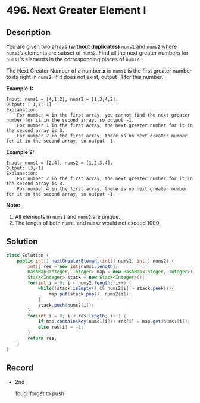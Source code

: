 # 496. Next Greater Element I

## Description

You are given two arrays **(without duplicates)** `nums1` and `nums2` where `nums1`’s elements are subset of `nums2`. Find all the next greater numbers for `nums1`'s elements in the corresponding places of `nums2`.

The Next Greater Number of a number **x** in `nums1` is the first greater number to its right in `nums2`. If it does not exist, output -1 for this number.

**Example 1:**

```
Input: nums1 = [4,1,2], nums2 = [1,3,4,2].
Output: [-1,3,-1]
Explanation:
    For number 4 in the first array, you cannot find the next greater number for it in the second array, so output -1.
    For number 1 in the first array, the next greater number for it in the second array is 3.
    For number 2 in the first array, there is no next greater number for it in the second array, so output -1.
```

**Example 2:**

```
Input: nums1 = [2,4], nums2 = [1,2,3,4].
Output: [3,-1]
Explanation:
    For number 2 in the first array, the next greater number for it in the second array is 3.
    For number 4 in the first array, there is no next greater number for it in the second array, so output -1.
```

**Note:**

1. All elements in `nums1` and `nums2` are unique.
2. The length of both `nums1` and `nums2` would not exceed 1000.

## Solution

```java
class Solution {
    public int[] nextGreaterElement(int[] nums1, int[] nums2) {
        int[] res = new int[nums1.length];
        HashMap<Integer, Integer> map = new HashMap<Integer, Integer>();
        Stack<Integer> stack = new Stack<Integer>();
        for(int i = 0; i < nums2.length; i++) {
            while(!stack.isEmpty() && nums2[i] > stack.peek()){
                map.put(stack.pop(), nums2[i]);
            }
            stack.push(nums2[i]);
        }
        for(int i = 0; i < res.length; i++) {
            if(map.containsKey(nums1[i])) res[i] = map.get(nums1[i]);
            else res[i] = -1;
        }
        return res;
    }
}
```

## Record

* 2nd

  1bug: forget to push

